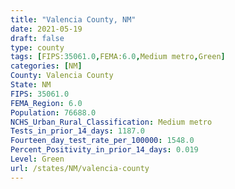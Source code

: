 ```yaml
---
title: "Valencia County, NM"
date: 2021-05-19
draft: false
type: county
tags: [FIPS:35061.0,FEMA:6.0,Medium metro,Green]
categories: [NM]
County: Valencia County
State: NM
FIPS: 35061.0
FEMA_Region: 6.0
Population: 76688.0
NCHS_Urban_Rural_Classification: Medium metro
Tests_in_prior_14_days: 1187.0
Fourteen_day_test_rate_per_100000: 1548.0
Percent_Positivity_in_prior_14_days: 0.019
Level: Green
url: /states/NM/valencia-county
---
```




